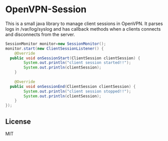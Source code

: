 # OpenVPN-Session

This is a small java library to manage client sessions in OpenVPN. It parses logs in /var/log/syslog and has callback methods when a clients connects and disconnects from the server.


```java 
SessionMonitor monitor=new SessionMonitor();  
monitor.start(new ClientSessionListener() {  
    @Override  
  public void onSessionStart(ClientSession clientSession) {  
        System.out.println("client session started!!");  
        System.out.println(clientSession);  
    }  
  
    @Override  
  public void onSessionEnd(ClientSession clientSession) {  
        System.out.println("client session stopped!!");  
        System.out.println(clientSession);  
    }  
});
```

## License
MIT

